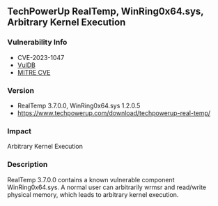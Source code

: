 ## TechPowerUp RealTemp, WinRing0x64.sys, Arbitrary Kernel Execution

### Vulnerability Info
* CVE-2023-1047
* [VulDB](https://vuldb.com/?id.221806)
* [MITRE CVE](https://cve.mitre.org/cgi-bin/cvename.cgi?name=CVE-2023-1007)

### Version
* RealTemp 3.7.0.0, WinRing0x64.sys 1.2.0.5
* https://www.techpowerup.com/download/techpowerup-real-temp/

### Impact
Arbitrary Kernel Execution

### Description
RealTemp 3.7.0.0 contains a known vulnerable component WinRing0x64.sys. A normal user can arbitrarily wrmsr and read/write physical memory, which leads to arbitrary kernel execution.